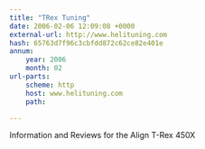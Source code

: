```yaml
---
title: "TRex Tuning"
date: 2006-02-06 12:09:08 +0000
external-url: http://www.helituning.com
hash: 65763d7f96c3cbfdd872c62ce82e401e
annum:
    year: 2006
    month: 02
url-parts:
    scheme: http
    host: www.helituning.com
    path: 

---
```


Information and Reviews for the Align T-Rex 450X
